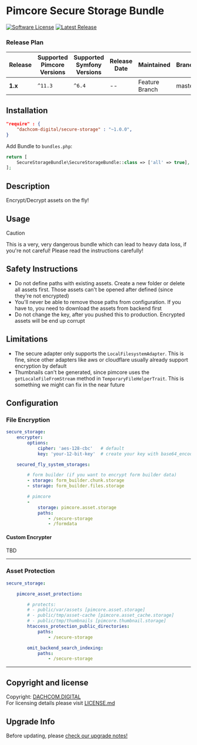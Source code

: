 # Pimcore Secure Storage Bundle
[![Software License](https://img.shields.io/badge/license-GPLv3-brightgreen.svg?style=flat-square)](LICENSE.md)
[![Latest Release](https://img.shields.io/packagist/v/dachcom-digital/secure-storage.svg?style=flat-square)](https://packagist.org/packages/dachcom-digital/secure-storage)

### Release Plan

| Release | Supported Pimcore Versions | Supported Symfony Versions | Release Date | Maintained     | Branch |
|---------|----------------------------|----------------------------|--------------|----------------|--------|
| **1.x** | `^11.3`                    | `^6.4`                     | --           | Feature Branch | master |


## Installation

```json
"require" : {
    "dachcom-digital/secure-storage" : "~1.0.0",
}
```

Add Bundle to `bundles.php`:
```php
return [
    SecureStorageBundle\SecureStorageBundle::class => ['all' => true],
];
```

## Description
Encrypt/Decrypt assets on the fly!

## Usage

> [!CAUTION]  
> This is a very, very dangerous bundle which can lead to heavy data loss, if you're not careful!
> Please read the instructions carefully!

## Safety Instructions
- Do not define paths with existing assets. Create a new folder or delete all assets first. Those assets can't be opened after defined (since they're not encrypted)
- You'll never be able to remove those paths from configuration. If you have to, you need to download the assets from backend first
- Do not change the key, after you pushed this to production. Encrypted assets will be end up corrupt

## Limitations
- The secure adapter only supports the `LocalFilesystemAdapter`. This is fine, since other adapters like aws or cloudflare usually already support encryption by default
- Thumbnails can't be generated, since pimcore uses the `getLocaleFileFromStream` method in `TemporaryFileHelperTrait`. This is something we might can fix in the near future

## Configuration

### File Encryption

```yaml
secure_storage:
    encrypter:
        options:
            cipher: 'aes-128-cbc'   # default
            key: 'your-12-bit-key'  # create your key with base64_encode(openssl_random_pseudo_bytes(16));

    secured_fly_system_storages:

        # form builder (if you want to encrypt form builder data)
        - storage: form_builder.chunk.storage
        - storage: form_builder.files.storage

        # pimcore
        -
            storage: pimcore.asset.storage
            paths:
                - /secure-storage
                - /formdata
```

#### Custom Encrypter
TBD

***

### Asset Protection

```yaml
secure_storage:

    pimcore_asset_protection:

        # protects:
        # - public/var/assets [pimcore.asset.storage]
        # - public/tmp/asset-cache [pimcore.asset_cache.storage]
        # - public/tmp/thumbnails [pimcore.thumbnail.storage]
        htaccess_protection_public_directories:
            paths:
                - /secure-storage

        omit_backend_search_indexing:
            paths:
                - /secure-storage
```

***

## Copyright and license
Copyright: [DACHCOM.DIGITAL](http://dachcom-digital.ch)  
For licensing details please visit [LICENSE.md](LICENSE.md)  

## Upgrade Info
Before updating, please [check our upgrade notes!](UPGRADE.md)
